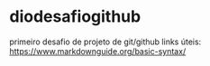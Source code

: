 # diodesafiogithub
primeiro desafio de projeto de git/github
links úteis: https://www.markdownguide.org/basic-syntax/
